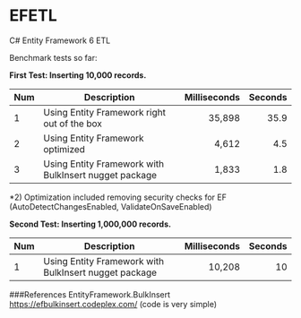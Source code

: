 # EFETL
C# Entity Framework 6 ETL

Benchmark tests so far:

**First Test: Inserting 10,000 records.**

Num  | Description  | Milliseconds | Seconds
------------- | ------------- | -------------: | -------------:
1  | Using Entity Framework right out of the box  | 35,898  | 35.9
2  | Using Entity Framework optimized  | 4,612  | 4.5
3  | Using Entity Framework with BulkInsert nugget package  | 1,833  | 1.8

*2) Optimization included removing security checks for EF (AutoDetectChangesEnabled, ValidateOnSaveEnabled)

**Second Test: Inserting 1,000,000 records.**

Num  | Description  | Milliseconds | Seconds
------------- | ------------- | -------------: | -------------:
1  | Using Entity Framework with BulkInsert nugget package  | 10,208  | 10



###References
EntityFramework.BulkInsert https://efbulkinsert.codeplex.com/ (code is very simple)

